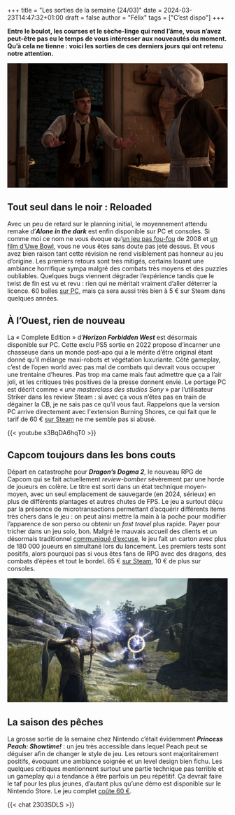 
+++
title = "Les sorties de la semaine (24/03)"
date = 2024-03-23T14:47:32+01:00
draft = false
author = "Félix"
tags = ["C’est dispo"]
+++

**Entre le boulot, les courses et le sèche-linge qui rend l’âme, vous n’avez peut-être pas eu le temps de vous intéresser aux nouveautés du moment. Qu’à cela ne tienne : voici les sorties de ces derniers jours qui ont retenu notre attention.**

![Capture d’écran du jeu Alone in the Dark Remake](alone.jpg " « Excusez moi, vous auriez pas vu passer un bon jeu ? »")

## Tout seul dans le noir : Reloaded

Avec un peu de retard sur le planning initial, le moyennement attendu remake d’***Alone in the dark*** est enfin disponible sur PC et consoles. Si comme moi ce nom ne vous évoque qu’[un jeu pas fou-fou](https://store.steampowered.com/app/259170/Alone_in_the_Dark_2008/) de 2008 et [un film d’Uwe Bowl](https://www.youtube.com/watch?v=qX1sQeJd9Mo), vous ne vous êtes sans doute pas jeté dessus. Et vous avez bien raison tant cette révision ne rend visiblement pas honneur au jeu d’origine. Les premiers retours sont très mitigés, certains louant une ambiance horrifique sympa malgré des combats très moyens et des puzzles oubliables. Quelques bugs viennent dégrader l’expérience tandis que le twist de fin est vu et revu : rien qui ne méritait vraiment d’aller déterrer la licence. 60 balles [sur PC](https://store.steampowered.com/app/1310410/Alone_in_the_Dark/), mais ça sera aussi très bien à 5 € sur Steam dans quelques années.

## À l’Ouest, rien de nouveau

La « Complete Edition » d’***Horizon Forbidden West*** est désormais disponible sur PC. Cette exclu PS5 sortie en 2022 propose d’incarner une chasseuse dans un monde post-apo qui a le mérite d’être original étant donné qu’il mélange maxi-robots et végétation luxuriante. Côté gameplay, c’est de l’open world avec pas mal de combats qui devrait vous occuper une trentaine d’heures. Pas trop ma came mais faut admettre que ça a l’air joli, et les critiques très positives de la presse donnent envie. Le portage PC est décrit comme « *une masterclass des studios Sony* » par l’utilisateur Striker dans les review Steam : si avec ça vous n’êtes pas en train de dégainer la CB, je ne sais pas ce qu’il vous faut. Rappelons que la version PC arrive directement avec l'extension Burning Shores, ce qui fait que le tarif de 60 € [sur Steam](https://store.steampowered.com/app/2420110/Horizon_Forbidden_West_Complete_Edition/?snr=1_1056_4_franchise_1059&curator_clanid=40425349) ne me semble pas si abusé.

{{< youtube s3BqDA6hqT0 >}}

## Capcom toujours dans les bons couts

Départ en catastrophe pour ***Dragon’s Dogma 2***, le nouveau RPG  de Capcom qui se fait actuellement *review-bomber* sévèrement par une horde de joueurs en colère. Le titre est sorti dans un état technique moyen-moyen, avec un seul emplacement de sauvegarde (en 2024, sérieux) en plus de différents plantages et autres chutes de FPS. Le jeu a surtout déçu par la présence de microtransactions permettant d’acquérir différents items très chers dans le jeu : on peut ainsi mettre la main à la poche pour modifier l’apparence de son perso ou obtenir un *fast travel* plus rapide. Payer pour tricher dans un jeu solo, bon. Malgré le mauvais accueil des clients et un désormais traditionnel [communiqué d’excuse](https://www.ign.com/articles/capcom-addresses-dragons-dogma-2-steam-backlash-we-sincerely-apologize-for-any-inconvenience), le jeu fait un carton avec plus de 180 000 joueurs en simultané lors du lancement. Les premiers tests sont positifs, alors pourquoi pas si vous êtes fans de RPG avec des dragons, des combats d’épées et tout le bordel. 65 € [sur Steam](https://store.steampowered.com/app/2054970/Dragons_Dogma_2/), 10 € de plus sur consoles.

![Capture d’écran de Dragon’s Dogma 2](dragon.jpg "Un jeu au gameplay audacieux et à l'univers original.")

## La saison des pêches

La grosse sortie de la semaine chez Nintendo c’était évidemment ***Princess Peach: Showtime!*** : un jeu très accessible dans lequel Peach peut se déguiser afin de changer le style de jeu. Les retours sont majoritairement positifs, évoquant une ambiance soignée et un level design bien fichu. Les quelques critiques mentionnent surtout une partie technique pas terrible et un gameplay qui a tendance à être parfois un peu répétitif. Ça devrait faire le taf pour les plus jeunes, d’autant plus qu’une démo est disponible sur le Nintendo Store. Le jeu complet [coûte 60 €](https://www.nintendo.fr/Jeux/Jeux-Nintendo-Switch/Princess-Peach-Showtime--2444445.html).

 {{< chat 2303SDLS >}}